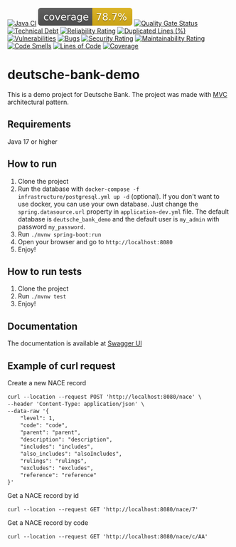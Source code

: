 [![Java CI](https://github.com/yacosta738/deutsche-bank-demo/actions/workflows/ci-cd.yml/badge.svg)](https://github.com/yacosta738/deutsche-bank-demo/actions/workflows/ci-cd.yml)
![coverage](.github/badges/jacoco.svg)
[![Quality Gate Status](https://sonarcloud.io/api/project_badges/measure?project=yacosta738_deutsche-bank-demo&metric=alert_status)](https://sonarcloud.io/summary/new_code?id=yacosta738_deutsche-bank-demo)
[![Technical Debt](https://sonarcloud.io/api/project_badges/measure?project=yacosta738_deutsche-bank-demo&metric=sqale_index)](https://sonarcloud.io/summary/new_code?id=yacosta738_deutsche-bank-demo)
[![Reliability Rating](https://sonarcloud.io/api/project_badges/measure?project=yacosta738_deutsche-bank-demo&metric=reliability_rating)](https://sonarcloud.io/summary/new_code?id=yacosta738_deutsche-bank-demo)
[![Duplicated Lines (%)](https://sonarcloud.io/api/project_badges/measure?project=yacosta738_deutsche-bank-demo&metric=duplicated_lines_density)](https://sonarcloud.io/summary/new_code?id=yacosta738_deutsche-bank-demo)
[![Vulnerabilities](https://sonarcloud.io/api/project_badges/measure?project=yacosta738_deutsche-bank-demo&metric=vulnerabilities)](https://sonarcloud.io/summary/new_code?id=yacosta738_deutsche-bank-demo)
[![Bugs](https://sonarcloud.io/api/project_badges/measure?project=yacosta738_deutsche-bank-demo&metric=bugs)](https://sonarcloud.io/summary/new_code?id=yacosta738_deutsche-bank-demo)
[![Security Rating](https://sonarcloud.io/api/project_badges/measure?project=yacosta738_deutsche-bank-demo&metric=security_rating)](https://sonarcloud.io/summary/new_code?id=yacosta738_deutsche-bank-demo)
[![Maintainability Rating](https://sonarcloud.io/api/project_badges/measure?project=yacosta738_deutsche-bank-demo&metric=sqale_rating)](https://sonarcloud.io/summary/new_code?id=yacosta738_deutsche-bank-demo)
[![Code Smells](https://sonarcloud.io/api/project_badges/measure?project=yacosta738_deutsche-bank-demo&metric=code_smells)](https://sonarcloud.io/summary/new_code?id=yacosta738_deutsche-bank-demo)
[![Lines of Code](https://sonarcloud.io/api/project_badges/measure?project=yacosta738_deutsche-bank-demo&metric=ncloc)](https://sonarcloud.io/summary/new_code?id=yacosta738_deutsche-bank-demo)
[![Coverage](https://sonarcloud.io/api/project_badges/measure?project=yacosta738_deutsche-bank-demo&metric=coverage)](https://sonarcloud.io/summary/new_code?id=yacosta738_deutsche-bank-demo)

# deutsche-bank-demo

This is a demo project for Deutsche Bank. The project was made with [MVC](https://en.wikipedia.org/wiki/Model%E2%80%93view%E2%80%93controller) architectural pattern.

## Requirements
Java 17 or higher

## How to run
1. Clone the project
2. Run the database with `docker-compose -f infrastructure/postgresql.yml up -d` (optional). If you don't want to use docker, you can use your own database. Just change the `spring.datasource.url` property in `application-dev.yml` file. The default database is `deutsche_bank_demo` and the default user is `my_admin` with password `my_password`.
3. Run `./mvnw spring-boot:run`
4. Open your browser and go to `http://localhost:8080`
5. Enjoy!

## How to run tests
1. Clone the project
2. Run `./mvnw test`
3. Enjoy!

## Documentation
The documentation is available at [Swagger UI](http://localhost:8080/doc/swagger-ui/index.html)

## Example of curl request
Create a new NACE record

```shell
curl --location --request POST 'http://localhost:8080/nace' \
--header 'Content-Type: application/json' \
--data-raw '{
    "level": 1,
    "code": "code",
    "parent": "parent",
    "description": "description",
    "includes": "includes",
    "also_includes": "alsoIncludes",
    "rulings": "rulings",
    "excludes": "excludes",
    "reference": "reference"
}'
```

Get a NACE record by id

```shell
curl --location --request GET 'http://localhost:8080/nace/7'
```

Get a NACE record by code

```shell
curl --location --request GET 'http://localhost:8080/nace/c/AA'
```

